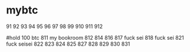 # mybtc  

91  92  93  94  95  96  97  98  99  910  911  912  

#hold 100   btc 811
my bookroom 812
814
816
817 fuck sei
818 fuck sei
821 fuck seisei
822
823
824
825
827
828
829
830
831   



